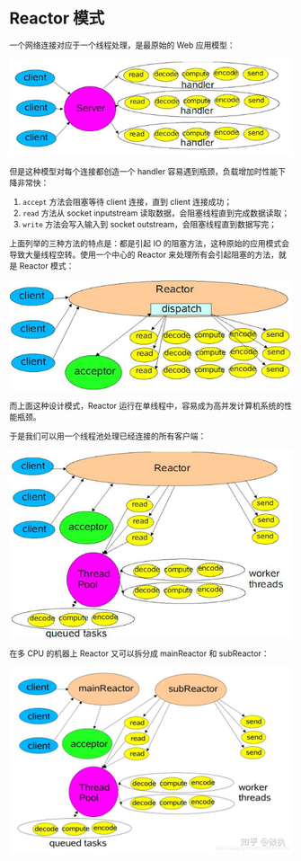 # Reactor 模式

一个网络连接对应于一个线程处理，是最原始的 Web 应用模型：

![multi_connect_raw](./multi_connect_raw.png)

但是这种模型对每个连接都创造一个 handler 容易遇到瓶颈，负载增加时性能下降非常快：

1. `accept` 方法会阻塞等待 client 连接，直到 client 连接成功；
2. `read` 方法从 socket inputstream 读取数据，会阻塞线程直到完成数据读取；
3. `write` 方法会写入输入到 socket outstream，会阻塞线程直到数据写完；

上面列举的三种方法的特点是：都是引起 IO 的阻塞方法，这种原始的应用模式会导致大量线程空转。使用一个中心的 Reactor 来处理所有会引起阻塞的方法，就是 Reactor 模式：

![multi_connect_single_thread_reactor](./multi_connect_single_thread_reactor.png)

而上面这种设计模式，Reactor 运行在单线程中，容易成为高并发计算机系统的性能瓶颈。

于是我们可以用一个线程池处理已经连接的所有客户端：

![multi_connect_multi_thread_reactor](./multi_connect_multi_thread_reactor.png)

在多 CPU 的机器上 Reactor 又可以拆分成 mainReactor 和 subReactor：

![multi_connect_mainsub_reactor](./multi_connect_mainsub_reactor.jpeg)

